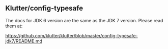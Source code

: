 ## Klutter/config-typesafe

The docs for JDK 6 version are the same as the JDK 7 version.  Please read them at:

https://github.com/klutter/klutter/blob/master/config-typesafe-jdk7/README.md

